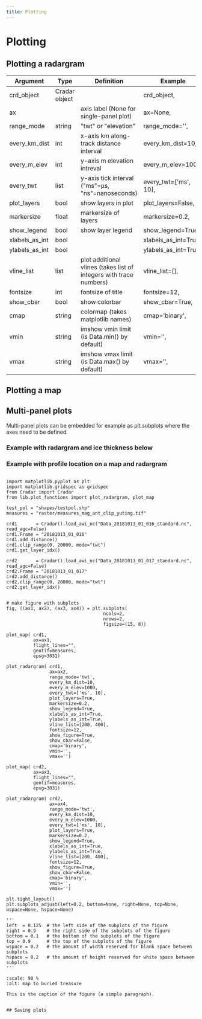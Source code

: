 ```yaml
---
title: Plotting
---
```

# Plotting


## Plotting a radargram



| Argument       | Type          | Definition                                                         | Example               |
|----------------|---------------|--------------------------------------------------------------------|-----------------------|
| crd_object     | Cradar object |                                                                    | crd_object,           |
| ax             |               | axis label (None for single-panel plot)                            | ax=None,              |
| range_mode     | string        | "twt" or "elevation"                                               | range_mode='',        |
| every_km_dist  | int           | x-axis km along-track distance interval                            | every_km_dist=10,     |
| every_m_elev   | int           | y-axis m elevation intreval                                        | every_m_elev=1000,    |
| every_twt      | list          | y-axis tick interval ("ms"=µs, "ns"=nanoseconds)                   | every_twt=['ms', 10], |
| plot_layers    | bool          | show layers in plot                                                | plot_layers=False,    |
| markersize     | float         | markersize of layers                                               | markersize=0.2,       |
| show_legend    | bool          | show layer legend                                                  | show_legend=True,     |
| xlabels_as_int | bool          |                                                                    | xlabels_as_int=True,  |
| ylabels_as_int | bool          |                                                                    | ylabels_as_int=True,  |
| vline_list     | list          | plot additional vlines (takes list of integers with trace numbers) | vline_list=[],        |
| fontsize       | int           | fontsize of title                                                  | fontsize=12,          |
| show_cbar      | bool          | show colorbar                                                      | show_cbar=True,       |
| cmap           | string        | colormap (takes matplotlib names)                                  | cmap='binary',        |
| vmin           | string        | imshow vmin limit (is Data.min() by default)                       | vmin='',              |
| vmax           | string        | imshow vmax limit (is Data.max() by default)                       | vmax='',              |


## Plotting a map



## Multi-panel plots

Multi-panel plots can be embedded for example as plt.subplots where the axes need to be defined.

### Example with radargram and ice thickness below


### Example with profile location on a map and radargram

```{code} python

import matplotlib.pyplot as plt
import matplotlib.gridspec as gridspec
from Cradar import Cradar
from lib.plot_functions import plot_radargram, plot_map

test_pol = "shapes/testpol.shp"
measures = "raster/measures_mag_ant_clip_yuting.tif"

crd1       = Cradar().load_awi_nc("Data_20181013_01_016_standard.nc", read_agc=False)
crd1.Frame = "20181013_01_016"
crd1.add_distance()
crd1.clip_range(0, 20000, mode="twt")
crd1.get_layer_idx()

crd2       = Cradar().load_awi_nc("Data_20181013_01_017_standard.nc", read_agc=False)
crd2.Frame = "20181013_01_017"
crd2.add_distance()
crd2.clip_range(0, 20000, mode="twt")
crd2.get_layer_idx()


# make figure with subplots
fig, ((ax1, ax2), (ax3, ax4)) = plt.subplots(
                                    ncols=2,
                                    nrows=2,
                                    figsize=(15, 8))

plot_map( crd1, 
          ax=ax1,
          flight_lines="",
          geotif=measures,
          epsg=3031)

plot_radargram( crd1, 
                ax=ax2,
                range_mode='twt',
                every_km_dist=10,
                every_m_elev=1000,
                every_twt=['ms', 10],
                plot_layers=True,
                markersize=0.2,
                show_legend=True,
                xlabels_as_int=True,
                ylabels_as_int=True,
                vline_list=[200, 400],
                fontsize=12,
                show_figure=True, 
                show_cbar=False,
                cmap='binary',
                vmin='',
                vmax='')

plot_map( crd2, 
          ax=ax3,
          flight_lines="",
          geotif=measures,
          epsg=3031)

plot_radargram( crd2,
                ax=ax4,
                range_mode='twt',
                every_km_dist=10,
                every_m_elev=1000,
                every_twt=['ms', 10],
                plot_layers=True,
                markersize=0.2,
                show_legend=True,
                xlabels_as_int=True,
                ylabels_as_int=True,
                vline_list=[200, 400],
                fontsize=12,
                show_figure=True, 
                show_cbar=False,
                cmap='binary',
                vmin='',
                vmax='')

plt.tight_layout()
plt.subplots_adjust(left=0.2, bottom=None, right=None, top=None, wspace=None, hspace=None)

'''
left  = 0.125  # the left side of the subplots of the figure
right = 0.9    # the right side of the subplots of the figure
bottom = 0.1   # the bottom of the subplots of the figure
top = 0.9      # the top of the subplots of the figure
wspace = 0.2   # the amount of width reserved for blank space between subplots
hspace = 0.2   # the amount of height reserved for white space between subplots
'''
```


```{figure} images/multi_panel_plot_with_map.png
:scale: 90 %
:alt: map to buried treasure

This is the caption of the figure (a simple paragraph).


## Saving plots